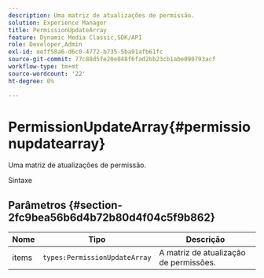 ```yaml
---
description: Uma matriz de atualizações de permissão.
solution: Experience Manager
title: PermissionUpdateArray
feature: Dynamic Media Classic,SDK/API
role: Developer,Admin
exl-id: eeff58a6-d6c0-4772-b735-5ba91afb61fc
source-git-commit: 77c88d5fe20e048f6fad2bb23cb1abe090793acf
workflow-type: tm+mt
source-wordcount: '22'
ht-degree: 0%

---
```


# PermissionUpdateArray{#permissionupdatearray}

Uma matriz de atualizações de permissão.

Sintaxe

## Parâmetros {#section-2fc9bea56b6d4b72b80d4f04c5f9b862}

| Nome | Tipo | Descrição |
|---|---|---|
| items | `types:PermissionUpdateArray` | A matriz de atualização de permissões. |
